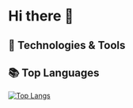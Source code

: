 # Hi there 👋

## 🔧 Technologies & Tools

## 📚 Top Languages

[![Top Langs](https://github-readme-stats.vercel.app/api/top-langs/?username=GoncaloVCorreia&size_weight=0.5&count_weight=0.5&hide=lex,yacc&langs_count=6&layout=donut)](https://github.com/anuraghazra/github-readme-stats)


